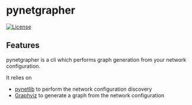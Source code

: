 # pynetgrapher
[![License](http://img.shields.io/:license-mit-blue.svg)](http://doge.mit-license.org)  

## Features 
pynetgrapher is a cli which performs graph generation from your network configuration. 

It relies on 
- <a href="https://github.com/migibert/pynetlib">pynetlib</a> to perform the network configuration discovery
- <a href="http://www.graphviz.org">Graphviz</a> to generate a graph from the network configuration
